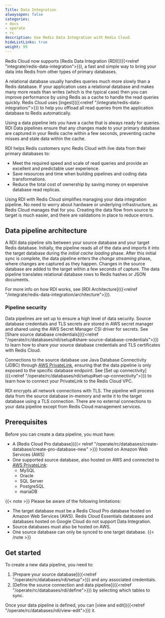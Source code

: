 ```yaml
---
Title: Data Integration
alwaysopen: false
categories:
- docs
- operate
- rc
description: Use Redis Data Integration with Redis Cloud.
hideListLinks: true
weight: 99
---
```


Redis Cloud now supports [Redis Data Integration (RDI)]({{<relref "integrate/redis-data-integration">}}), a fast and simple way to bring your data into Redis from other types of primary databases.

A relational database usually handles queries much more slowly than a Redis database. If your application uses a relational database and makes many more reads than writes (which is the typical case) then you can improve performance by using Redis as a cache to handle the read queries quickly. Redis Cloud uses [ingest]({{<relref "/integrate/redis-data-integration/">}}) to help you offload all read queries from the application database to Redis automatically.

Using a data pipeline lets you have a cache that is always ready for queries. RDI Data pipelines ensure that any changes made to your primary database are captured in your Redis cache within a few seconds, preventing cache misses and stale data within the cache. 

RDI helps Redis customers sync Redis Cloud with live data from their primary databases to:
- Meet the required speed and scale of read queries and provide an excellent and predictable user experience.
- Save resources and time when building pipelines and coding data transformations.
- Reduce the total cost of ownership by saving money on expensive database read replicas.

Using RDI with Redis Cloud simplifies managing your data integration pipeline. No need to worry about hardware or underlying infrastructure, as Redis Cloud manages that for you. Creating the data flow from source to target is much easier, and there are validations in place to reduce errors.

## Data pipeline architecture

A RDI data pipeline sits between your source database and your target Redis database. Initially, the pipeline reads all of the data and imports it into the target database during the *initial cache loading* phase. After this initial sync is complete, the data pipeline enters the *change streaming* phase, where changes are captured as they happen. Changes in the source database are added to the target within a few seconds of capture. The data pipeline translates relational database rows to Redis hashes or JSON documents. 

For more info on how RDI works, see [RDI Architecture]({{<relref "/integrate/redis-data-integration/architecture">}}).

### Pipeline security

Data pipelines are set up to ensure a high level of data security. Source database credentials and TLS secrets are stored in AWS secret manager and shared using the AWS Secret Manager CSI driver for secrets. See [Share source database credentials]({{<relref "/operate/rc/databases/rdi/setup#share-source-database-credentials">}}) to learn how to share your source database credentials and TLS certificates with Redis Cloud.

Connections to the source database use Java Database Connectivity (JDBC) through [AWS PrivateLink](https://aws.amazon.com/privatelink/), ensuring that the data pipeline is only exposed to the specific database endpoint. See [Set up connectivity]({{<relref "/operate/rc/databases/rdi/setup#set-up-connectivity">}}) to learn how to connect your PrivateLink to the Redis Cloud VPC.

RDI encrypts all network connections with TLS. The pipeline will process data from the source database in-memory and write it to the target database using a TLS connection. There are no external connections to your data pipeline except from Redis Cloud management services.

## Prerequisites

Before you can create a data pipeline, you must have:

- A [Redis Cloud Pro database]({{< relref "/operate/rc/databases/create-database/create-pro-database-new" >}}) hosted on Amazon Web Services (AWS)
- One supported source database, also hosted on AWS and connected to [AWS PrivateLink](https://aws.amazon.com/privatelink/):
    - MySQL
    - Oracle
    - SQL Server
    - PostgreSQL
    - mariaDB

{{< note >}}
Please be aware of the following limitations:

- The target database must be a Redis Cloud Pro database hosted on Amazon Web Services (AWS). Redis Cloud Essentials databases and databases hosted on Google Cloud do not support Data Integration.
- Source databases must also be hosted on AWS.
- One source database can only be synced to one target database.
{{< /note >}} 

## Get started

To create a new data pipeline, you need to:

1. [Prepare your source database]({{<relref "/operate/rc/databases/rdi/setup">}}) and any associated credentials.
2. [Define the source connection and data pipeline]({{<relref "/operate/rc/databases/rdi/define">}}) by selecting which tables to sync.

Once your data pipeline is defined, you can [view and edit]({{<relref "/operate/rc/databases/rdi/view-edit">}}) it.